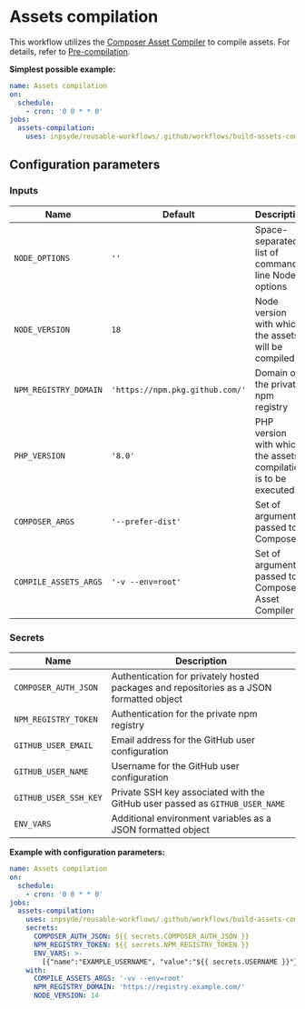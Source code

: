 # Assets compilation

This workflow utilizes
the [Composer Asset Compiler](https://github.com/inpsyde/composer-asset-compiler) to compile assets.
For details, refer
to [Pre-compilation](https://github.com/inpsyde/composer-asset-compiler#pre-compilation).

**Simplest possible example:**

```yml
name: Assets compilation
on:
  schedule:
    - cron: '0 0 * * 0'
jobs:
  assets-compilation:
    uses: inpsyde/reusable-workflows/.github/workflows/build-assets-compilation.yml@main
```

## Configuration parameters

### Inputs

| Name                  | Default                         | Description                                                     |
|-----------------------|---------------------------------|-----------------------------------------------------------------|
| `NODE_OPTIONS`        | `''`                            | Space-separated list of command-line Node options               |
| `NODE_VERSION`        | `18`                            | Node version with which the assets will be compiled             |
| `NPM_REGISTRY_DOMAIN` | `'https://npm.pkg.github.com/'` | Domain of the private npm registry                              |
| `PHP_VERSION`         | `'8.0'`                         | PHP version with which the assets compilation is to be executed |
| `COMPOSER_ARGS`       | `'--prefer-dist'`               | Set of arguments passed to Composer                             |
| `COMPILE_ASSETS_ARGS` | `'-v --env=root'`               | Set of arguments passed to Composer Asset Compiler              |

### Secrets

| Name                  | Description                                                                              |
|-----------------------|------------------------------------------------------------------------------------------|
| `COMPOSER_AUTH_JSON`  | Authentication for privately hosted packages and repositories as a JSON formatted object |
| `NPM_REGISTRY_TOKEN`  | Authentication for the private npm registry                                              |
| `GITHUB_USER_EMAIL`   | Email address for the GitHub user configuration                                          |
| `GITHUB_USER_NAME`    | Username for the GitHub user configuration                                               |
| `GITHUB_USER_SSH_KEY` | Private SSH key associated with the GitHub user passed as `GITHUB_USER_NAME`             |
| `ENV_VARS`            | Additional environment variables as a JSON formatted object                              |

**Example with configuration parameters:**

```yml
name: Assets compilation
on:
  schedule:
    - cron: '0 0 * * 0'
jobs:
  assets-compilation:
    uses: inpsyde/reusable-workflows/.github/workflows/build-assets-compilation.yml@main
    secrets:
      COMPOSER_AUTH_JSON: ${{ secrets.COMPOSER_AUTH_JSON }}
      NPM_REGISTRY_TOKEN: ${{ secrets.NPM_REGISTRY_TOKEN }}
      ENV_VARS: >-
        [{"name":"EXAMPLE_USERNAME", "value":"${{ secrets.USERNAME }}"}]
    with:
      COMPILE_ASSETS_ARGS: '-vv --env=root'
      NPM_REGISTRY_DOMAIN: 'https://registry.example.com/'
      NODE_VERSION: 14
```
